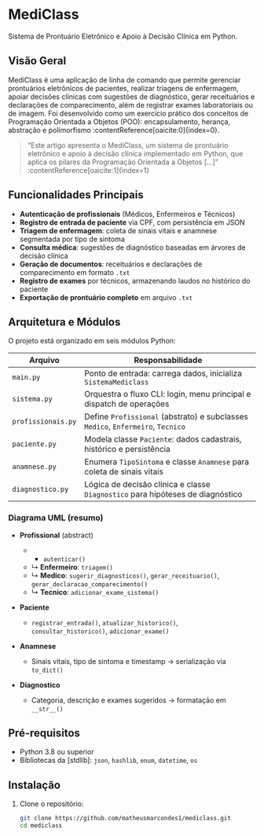 # MediClass

Sistema de Prontuário Eletrônico e Apoio à Decisão Clínica em Python.

## Visão Geral

MediClass é uma aplicação de linha de comando que permite gerenciar prontuários eletrônicos de pacientes, realizar triagens de enfermagem, apoiar decisões clínicas com sugestões de diagnóstico, gerar receituários e declarações de comparecimento, além de registrar exames laboratoriais ou de imagem. Foi desenvolvido como um exercício prático dos conceitos de Programação Orientada a Objetos (POO): encapsulamento, herança, abstração e polimorfismo :contentReference[oaicite:0]{index=0}.

> “Este artigo apresenta o MediClass, um sistema de prontuário eletrônico e apoio à decisão clínica implementado em Python, que aplica os pilares da Programação Orientada a Objetos […]” :contentReference[oaicite:1]{index=1}

## Funcionalidades Principais

- **Autenticação de profissionais** (Médicos, Enfermeiros e Técnicos)  
- **Registro de entrada de paciente** via CPF, com persistência em JSON  
- **Triagem de enfermagem**: coleta de sinais vitais e anamnese segmentada por tipo de sintoma  
- **Consulta médica**: sugestões de diagnóstico baseadas em árvores de decisão clínica  
- **Geração de documentos**: receituários e declarações de comparecimento em formato `.txt`  
- **Registro de exames** por técnicos, armazenando laudos no histórico do paciente  
- **Exportação de prontuário completo** em arquivo `.txt`  

## Arquitetura e Módulos

O projeto está organizado em seis módulos Python:

| Arquivo            | Responsabilidade                                                        |
|--------------------|-------------------------------------------------------------------------|
| `main.py`          | Ponto de entrada: carrega dados, inicializa `SistemaMediclass`          |
| `sistema.py`       | Orquestra o fluxo CLI: login, menu principal e dispatch de operações    |
| `profissionais.py` | Define `Profissional` (abstrato) e subclasses `Medico`, `Enfermeiro`, `Tecnico` |
| `paciente.py`      | Modela classe `Paciente`: dados cadastrais, histórico e persistência    |
| `anamnese.py`      | Enumera `TipoSintoma` e classe `Anamnese` para coleta de sinais vitais  |
| `diagnostico.py`   | Lógica de decisão clínica e classe `Diagnostico` para hipóteses de diagnóstico |

### Diagrama UML (resumo)

- **Profissional** (abstract)  
  - + `autenticar()`  
  - ↳ **Enfermeiro**: `triagem()`  
  - ↳ **Medico**: `sugerir_diagnosticos()`, `gerar_receituario()`, `gerar_declaracao_comparecimento()`  
  - ↳ **Tecnico**: `adicionar_exame_sistema()`  

- **Paciente**  
  - `registrar_entrada()`, `atualizar_historico()`, `consultar_historico()`, `adicionar_exame()`  

- **Anamnese**  
  - Sinais vitais, tipo de sintoma e timestamp → serialização via `to_dict()`  

- **Diagnostico**  
  - Categoria, descrição e exames sugeridos → formatação em `__str__()`  

## Pré-requisitos

- Python 3.8 ou superior  
- Bibliotecas da [stdlib]: `json`, `hashlib`, `enum`, `datetime`, `os`

## Instalação

1. Clone o repositório:  
   ```bash
   git clone https://github.com/matheusmarcondes1/mediclass.git
   cd mediclass
